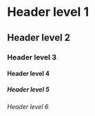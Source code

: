 
# Header level 1 
## Header level 2 
### Header level 3
#### Header level 4 
##### Header level 5
###### Header level 6
